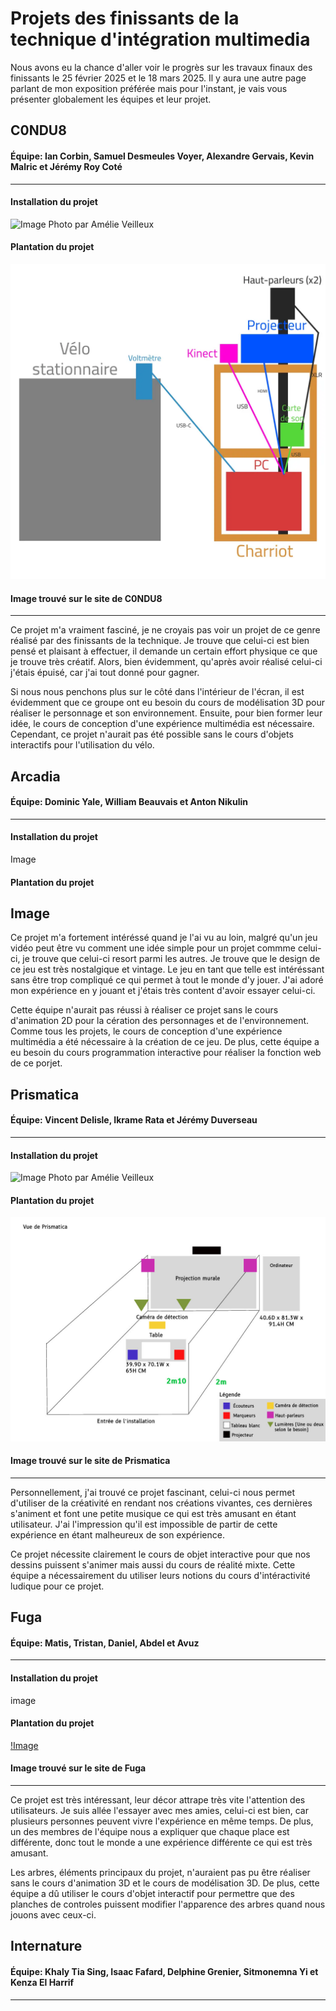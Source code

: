 # Projets des finissants de la technique d'intégration multimedia #
Nous avons eu la chance d'aller voir le progrès sur les travaux finaux des finissants le 25 février 2025 et le 18 mars 2025. Il y aura une autre page parlant de mon exposition préférée mais pour l'instant, je vais vous présenter globalement les équipes et leur projet.
## C0NDU8 ##
#### Équipe: Ian Corbin, Samuel Desmeules Voyer, Alexandre Gervais, Kevin Malric et Jérémy Roy Coté ####
---------------
#### Installation du projet ####
![Image](media/C0NDU8_installation.heic)
Photo par Amélie Veilleux
#### Plantation du projet ####
![Image](media/C0NDU8_plantation.webp)
#### Image trouvé sur le site de C0NDU8 ####
---------------

Ce projet m'a vraiment fasciné, je ne croyais pas voir un projet de ce genre réalisé par des finissants de la technique. Je trouve que celui-ci est bien pensé et plaisant à effectuer, il demande un certain effort physique ce que je trouve très créatif. Alors, bien évidemment, qu'après avoir réalisé celui-ci j'étais épuisé, car j'ai tout donné pour gagner.

Si nous nous penchons plus sur le côté dans l'intérieur de l'écran, il est évidemment que ce groupe ont eu besoin du cours de modélisation 3D pour réaliser le personnage et son environnement. Ensuite, pour bien former leur idée, le cours de conception d'une expérience multimédia est nécessaire. Cependant, ce projet n'aurait pas été possible sans le cours d'objets interactifs pour l'utilisation du vélo.

## Arcadia ##
#### Équipe: Dominic Yale, William Beauvais et Anton Nikulin ####
---------------
#### Installation du projet ####
Image
#### Plantation du projet ####
Image
---------------

Ce projet m'a fortement intéréssé quand je l'ai vu au loin, malgré qu'un jeu vidéo peut être vu comment une idée simple pour un projet commme celui-ci, je trouve que celui-ci resort parmi les autres. Je trouve que le design de ce jeu  est très nostalgique et vintage. Le jeu en tant que telle est intéréssant sans être trop compliqué ce qui permet à tout le monde d'y jouer. J'ai adoré mon expérience en y jouant et j'étais très content d'avoir essayer celui-ci. 

Cette équipe n'aurait pas réussi à réaliser ce projet sans le cours d'animation 2D pour la cération des personnages et de l'environnement. Comme tous les projets, le cours de conception d'une expérience multimédia a été nécessaire à la création de ce jeu. De plus, cette équipe a eu besoin du cours programmation interactive pour réaliser la fonction web de ce porjet.



## Prismatica ##
#### Équipe: Vincent Delisle, Ikrame Rata et Jérémy Duverseau ####
---------------
#### Installation du projet ####
![Image](media/prismatica_dessin_main.png)
Photo par Amélie Veilleux
#### Plantation du projet ####
![Image](media/prismatica_plantation.jpg)
#### Image trouvé sur le site de Prismatica ####
---------------
Personnellement, j'ai trouvé ce projet fascinant, celui-ci nous permet d'utiliser de la créativité en rendant nos créations vivantes, ces dernières s'animent et font une petite musique ce qui est très amusant en étant utilisateur. J'ai l'impression qu'il est impossible de partir de cette expérience en étant malheureux de son expérience. 

Ce projet nécessite clairement le cours de objet interactive pour que nos dessins puissent s'animer mais aussi du cours de réalité mixte. Cette équipe a nécessairement du utiliser leurs notions du cours d'intéractivité ludique pour ce projet. 

## Fuga ##
#### Équipe: Matis, Tristan, Daniel, Abdel et Avuz ####
---------------
#### Installation du projet ####
image
#### Plantation du projet ####
[!Image](media/fuga_plantation.png)
#### Image trouvé sur le site de Fuga ####
---------------

Ce projet est très intéressant, leur décor attrape très vite l'attention des utilisateurs. Je suis allée l'essayer avec mes amies, celui-ci est bien, car plusieurs personnes peuvent vivre l'expérience en même temps. De plus, un des membres de l'équipe nous a expliquer que chaque place est différente, donc tout le monde a une expérience différente ce qui est très amusant.

Les arbres, éléments principaux du projet, n'auraient pas pu être réaliser sans le cours d'animation 3D et le cours de modélisation 3D. De plus, cette équipe a dû utiliser le cours d'objet interactif pour permettre que des planches de controles puissent modifier l'apparence des arbres quand nous jouons avec ceux-ci.

## Internature ##
#### Équipe: Khaly Tia Sing, Isaac Fafard, Delphine Grenier, Sitmonemna Yi et Kenza El Harrif ####
---------------

